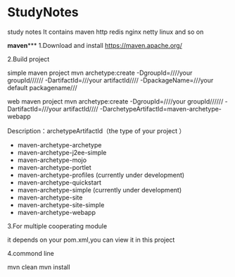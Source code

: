 # StudyNotes
study notes
It contains maven http redis nginx netty linux and so on

****************maven*******************
1.Download and install
https://maven.apache.org/

2.Build project

simple maven project
mvn archetype:create -DgroupId=////your groupId////// -DartifactId=///your artifactId//// -DpackageName=///your default packagename///

web maven project
mvn archetype:create -DgroupId=////your groupId////// -DartifactId=///your artifactId//// -DarchetypeArtifactId=maven-archetype-webapp

Description：archetypeArtifactId（the type of your project ）
* maven-archetype-archetype
* maven-archetype-j2ee-simple
* maven-archetype-mojo
* maven-archetype-portlet
* maven-archetype-profiles (currently under development)
* maven-archetype-quickstart
* maven-archetype-simple (currently under development)
* maven-archetype-site
* maven-archetype-site-simple
* maven-archetype-webapp

3.For multiple cooperating module

  it depends on your pom.xml,you can view it in this project

4.commond line

mvn clean
mvn install